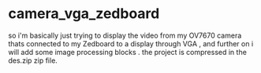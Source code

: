 # camera_vga_zedboard
  so i'm basically just trying to display the video from my OV7670 camera thats connected to my Zedboard to a display through VGA , and further on i will add some image processing blocks .
  the project is compressed in the des.zip zip file.
